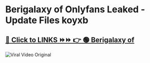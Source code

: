 
 # Berigalaxy of Onlyfans Leaked - Update Files koyxb

## <h2><a href="https://clipsfans.com/Berigalaxy_of&ref=git">🔗 Click to LINKS ⏩⏩ 👉 🟢 Berigalaxy of </a></h2>

<a href="https://clipsfans.com/Berigalaxy_of&ref=git" rel="nofollow" data-target="animated-image.originalLink"><img src="https://i.ibb.co.com/xMMVF88/686577567.gif" alt="Viral Video Original" style="max-width: 100%; display: inline-block;" data-target="animated-image.originalImage"></a>

